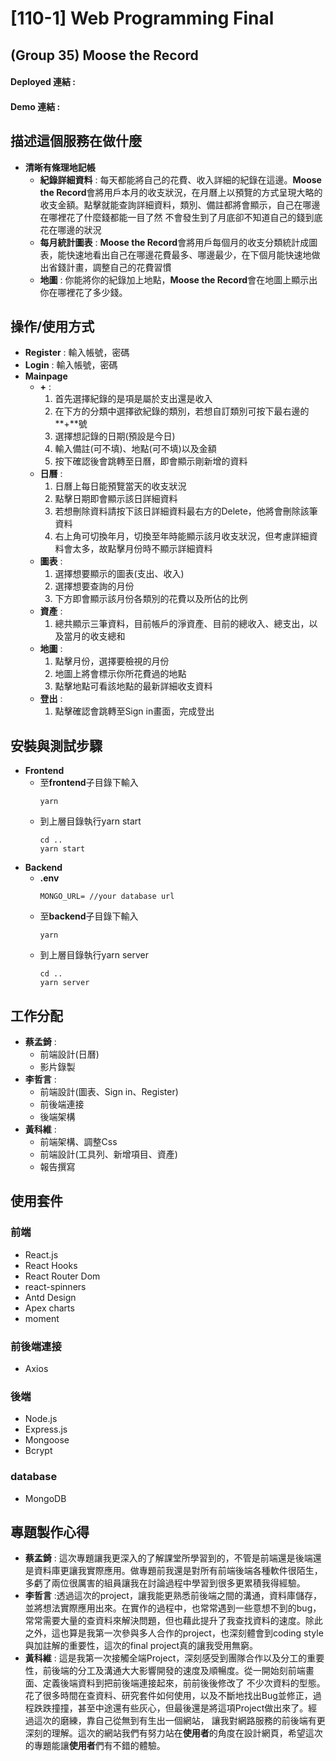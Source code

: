 # [110-1] Web Programming Final
## (Group 35) Moose the Record
#### Deployed 連結 :
#### Demo 連結 :

## 描述這個服務在做什麼
* **清晰有條理地記帳** 
    * **紀錄詳細資料** :
      每天都能將自己的花費、收入詳細的紀錄在這邊。**Moose the Record**會將用戶本月的收支狀況，在月曆上以預覽的方式呈現大略的收支金額。點擊就能查詢詳細資料，類別、備註都將會顯示，自己在哪邊在哪裡花了什麼錢都能一目了然
      不會發生到了月底卻不知道自己的錢到底花在哪邊的狀況
    * **每月統計圖表** :
      **Moose the Record**會將用戶每個月的收支分類統計成圖表，能快速地看出自己在哪邊花費最多、哪邊最少，在下個月能快速地做出省錢計畫，調整自己的花費習慣
    * **地圖** :
      你能將你的紀錄加上地點，**Moose the Record**會在地圖上顯示出你在哪裡花了多少錢。
## 操作/使用方式
* **Register** : 輸入帳號，密碼
* **Login** : 輸入帳號，密碼
* **Mainpage** 
    * **+** :
        1. 首先選擇紀錄的是項是屬於支出還是收入
        2. 在下方的分類中選擇欲紀錄的類別，若想自訂類別可按下最右邊的**+**號
        3. 選擇想記錄的日期(預設是今日)
        5. 輸入備註(可不填)、地點(可不填)以及金額
        6. 按下確認後會跳轉至日曆，即會顯示剛新增的資料
    * **日曆** :
        1. 日曆上每日能預覽當天的收支狀況
        2. 點擊日期即會顯示該日詳細資料
        3. 若想刪除資料請按下該日詳細資料最右方的Delete，他將會刪除該筆資料
        4. 右上角可切換年月，切換至年時能顯示該月收支狀況，但考慮詳細資料會太多，故點擊月份時不顯示詳細資料
    * **圖表** :
        1. 選擇想要顯示的圖表(支出、收入)
        2. 選擇想要查詢的月份
        3. 下方即會顯示該月份各類別的花費以及所佔的比例
    * **資產** :
        1. 總共顯示三筆資料，目前帳戶的淨資產、目前的總收入、總支出，以及當月的收支總和
    * **地圖** :
        1. 點擊月份，選擇要檢視的月份
        2. 地圖上將會標示你所花費過的地點
        3. 點擊地點可看該地點的最新詳細收支資料
    * **登出** :
        1. 點擊確認會跳轉至Sign in畫面，完成登出
## 安裝與測試步驟
* **Frontend**
    * 至**frontend**子目錄下輸入
        ``` 
        yarn 
        ```
    *   到上層目錄執行yarn start
        ``` 
        cd ..
        yarn start 
        ```
* **Backend**
    * **.env**
        ```
        MONGO_URL= //your database url
        ```
    * 至**backend**子目錄下輸入
        ```
        yarn
        ```
     * 到上層目錄執行yarn server
        ``` 
        cd ..
        yarn server
        ```

## 工作分配
* **蔡孟錡** : 
    * 前端設計(日曆)
    * 影片錄製
* **李哲言** : 
    * 前端設計(圖表、Sign in、Register)
    * 前後端連接
    * 後端架構
* **黃科維** : 
    * 前端架構、調整Css
    * 前端設計(工具列、新增項目、資產)
    * 報告撰寫

## 使用套件
### 前端
* React.js
* React Hooks
* React Router Dom
* react-spinners
* Antd Design
* Apex charts
* moment
### 前後端連接
* Axios
### 後端
* Node.js
* Express.js
* Mongoose
* Bcrypt

### database
* MongoDB

## 專題製作心得

 * **蔡孟錡** : 這次專題讓我更深入的了解課堂所學習到的，不管是前端還是後端還是資料庫更讓我實際應用。做專題前我還是對所有前端後端各種軟件很陌生，多虧了兩位很厲害的組員讓我在討論過程中學習到很多更累積我得經驗。
 * **李哲言** :透過這次的project，讓我能更熟悉前後端之間的溝通，資料庫儲存，並將想法實際應用出來。在實作的過程中，也常常遇到一些意想不到的bug，常常需要大量的查資料來解決問題，但也藉此提升了我查找資料的速度。除此之外，這也算是我第一次參與多人合作的project，也深刻體會到coding style與加註解的重要性，這次的final project真的讓我受用無窮。
 * **黃科維** : 這是我第一次接觸全端Project，深刻感受到團隊合作以及分工的重要性，前後端的分工及溝通大大影響開發的速度及順暢度。從一開始刻前端畫面、定義後端資料到把前後端連接起來，前前後後修改了
 不少次資料的型態。花了很多時間在查資料、研究套件如何使用，以及不斷地找出Bug並修正，過程跌跌撞撞，甚至中途還有些灰心，但最後還是將這項Project做出來了。經過這次的磨練，靠自己從無到有生出一個網站，
 讓我對網路服務的前後端有更深刻的理解。這次的網站我們有努力站在**使用者**的角度在設計網頁，希望這次的專題能讓**使用者**們有不錯的體驗。

